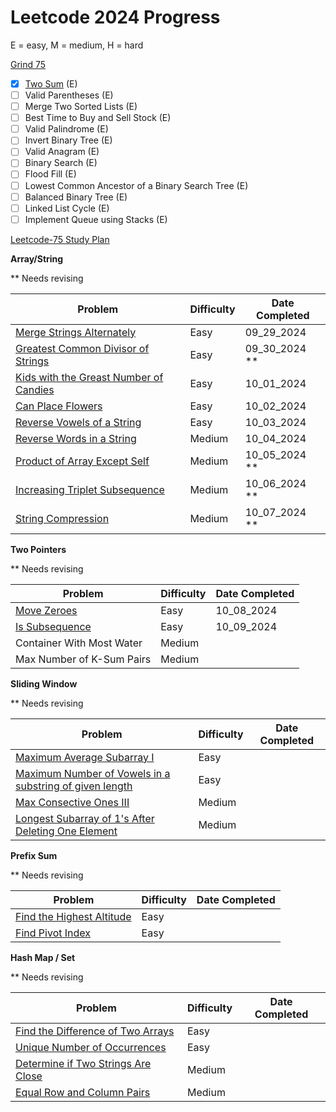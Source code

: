 
# Leetcode 2024 Progress

E = easy, M = medium, H = hard

[Grind 75](https://www.techinterviewhandbook.org/grind75?difficulty=Easy&difficulty=Medium) 

- [x] [Two Sum](https://leetcode.com/problems/two-sum/) (E)
- [ ] Valid Parentheses (E)
- [ ] Merge Two Sorted Lists (E)
- [ ] Best Time to Buy and Sell Stock (E)
- [ ] Valid Palindrome (E)
- [ ] Invert Binary Tree (E)
- [ ] Valid Anagram (E)
- [ ] Binary Search (E)
- [ ] Flood Fill (E)
- [ ] Lowest Common Ancestor of a Binary Search Tree (E)
- [ ] Balanced Binary Tree (E)
- [ ] Linked List Cycle (E)
- [ ] Implement Queue using Stacks (E)

[Leetcode-75 Study Plan](https://leetcode.com/studyplan/leetcode-75/)

**Array/String**

** Needs revising

| Problem | Difficulty | Date Completed |
|---------|------------|----------------|
| [Merge Strings Alternately](https://leetcode.com/problems/merge-strings-alternately/description/?envType=study-plan-v2&envId=leetcode-75) | Easy | 09_29_2024 |
| [Greatest Common Divisor of Strings](https://leetcode.com/problems/greatest-common-divisor-of-strings/description/?envType=study-plan-v2&envId=leetcode-75) | Easy | 09_30_2024 ** |
| [Kids with the Greast Number of Candies](https://leetcode.com/problems/kids-with-the-greatest-number-of-candies/description/?envType=study-plan-v2&envId=leetcode-75) | Easy | 10_01_2024 |
| [Can Place Flowers](https://leetcode.com/problems/can-place-flowers/description/?envType=study-plan-v2&envId=leetcode-75) | Easy | 10_02_2024 |
| [Reverse Vowels of a String](https://leetcode.com/problems/reverse-vowels-of-a-string/?envType=study-plan-v2&envId=leetcode-75) | Easy | 10_03_2024|
| [Reverse Words in a String](ttps://leetcode.com/problems/reverse-words-in-a-string/description/?envType=study-plan-v2&envId=leetcode-75) | Medium | 10_04_2024|
| [Product of Array Except Self](https://leetcode.com/problems/product-of-array-except-self/description/?envType=study-plan-v2&envId=leetcode-75) | Medium | 10_05_2024 **|
| [Increasing Triplet Subsequence](https://leetcode.com/problems/increasing-triplet-subsequence/description/?envType=study-plan-v2&envId=leetcode-75) | Medium |10_06_2024 **|
| [String Compression](https://leetcode.com/problems/string-compression/description/?envType=study-plan-v2&envId=leetcode-75) | Medium | 10_07_2024 **|


**Two Pointers**

** Needs revising

| Problem | Difficulty | Date Completed |
|---------|------------|----------------|
| [Move Zeroes](https://leetcode.com/problems/move-zeroes/description/?envType=study-plan-v2&envId=leetcode-75) | Easy | 10_08_2024 |
| [Is Subsequence](https://leetcode.com/problems/is-subsequence/description/?envType=study-plan-v2&envId=leetcode-75) | Easy | 10_09_2024 |
| Container With Most Water | Medium | |
| Max Number of K-Sum Pairs | Medium | |


**Sliding Window**

** Needs revising

| Problem | Difficulty | Date Completed |
|---------|------------|----------------|
| [Maximum Average Subarray I]() | Easy | |
| [Maximum Number of Vowels in a substring of given length]() | Easy | |
|[Max Consective Ones III]() | Medium | |
|[Longest Subarray of 1's After Deleting One Element]()| Medium | |


**Prefix Sum**

** Needs revising

| Problem | Difficulty | Date Completed |
|---------|------------|----------------|
| [Find the Highest Altitude]() | Easy | |
| [Find Pivot Index]() | Easy | |


**Hash Map / Set**

** Needs revising

| Problem | Difficulty | Date Completed |
|---------|------------|----------------|
| [Find the Difference of Two Arrays]() | Easy | |
| [Unique Number of Occurrences]() | Easy | |
| [Determine if Two Strings Are Close]() | Medium | |
| [Equal Row and Column Pairs]() | Medium | |